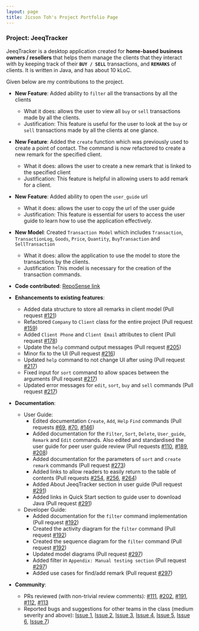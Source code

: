 ```yaml
---
layout: page
title: Jicson Toh's Project Portfolio Page
---
```


### Project: JeeqTracker

JeeqTracker is a desktop application created for **home-based business owners / resellers** that helps them manage the clients
that they interact with by keeping track of their **`BUY / SELL`** transactions, and **`REMARKS`** of clients.
It is written in Java, and has about 10 kLoC.

Given below are my contributions to the project.

* **New Feature**: Added ability to `filter` all the transactions by all the clients
  * What it does: allows the user to view all `buy` or `sell` transactions made by all the clients.
  * Justification: This feature is useful for the user to look at the `buy` or `sell` transactions made by all the clients at one glance.


* **New Feature**: Added the `create` function which was previously used to create a point of contact. The command is now refactored to create a new remark for the specified client.
  * What it does: allows the user to create a new remark that is linked to the specified client
  * Justification: This feature is helpful in allowing users to add remark for a client.


* **New Feature**: Added ability to open the `user_guide` url
    * What it does: allows the user to copy the url of the user guide
    * Justification: This feature is essential for users to access the user guide to learn how to use the application effectively.
    

* **New Model**: Created `Transaction Model` which includes `Transaction`, `TransactionLog`, `Goods`, `Price`, `Quantity`, `BuyTransaction` and `SellTransaction`
  * What it does: allow the application to use the model to store the transactions by the clients.
  * Justification: This model is necessary for the creation of the transaction commands.
  

* **Code contributed**: [RepoSense link](
  https://nus-cs2103-ay2223s1.github.io/tp-dashboard/?search=&sort=groupTitle&sortWithin=title&timeframe=commit&mergegroup=&groupSelect=groupByRepos&breakdown=true&checkedFileTypes=docs~functional-code~test-code~other&since=2022-09-16&tabOpen=true&tabType=authorship&zFR=false&tabAuthor=jicsontoh&tabRepo=AY2223S1-CS2103T-T09-1%2Ftp%5Bmaster%5D&authorshipIsMergeGroup=false&authorshipFileTypes=docs~functional-code~test-code&authorshipIsBinaryFileTypeChecked=false&authorshipIsIgnoredFilesChecked=false)


* **Enhancements to existing features**:
  * Added data structure to store all remarks in client model (Pull request [#121](https://github.com/AY2223S1-CS2103T-T09-1/tp/pull/121))
  * Refactored `Company` to `Client` class for the entire project (Pull request [#159](https://github.com/AY2223S1-CS2103T-T09-1/tp/pull/159))
  * Added `Client Phone` and `Client Email` attributes to client (Pull request [#178](https://github.com/AY2223S1-CS2103T-T09-1/tp/pull/178))
  * Update the `help` command output messages (Pull request [#205](https://github.com/AY2223S1-CS2103T-T09-1/tp/pull/205))
  * Minor fix to the UI (Pull request [#216](https://github.com/AY2223S1-CS2103T-T09-1/tp/pull/216))
  * Updated `help` command to not change UI after using (Pull request [#217](https://github.com/AY2223S1-CS2103T-T09-1/tp/pull/217))
  * Fixed input for `sort` command to allow spaces between the arguments (Pull request [#217](https://github.com/AY2223S1-CS2103T-T09-1/tp/pull/217))
  * Updated error messages for `edit`, `sort`, `buy` and `sell` commands (Pull request [#217](https://github.com/AY2223S1-CS2103T-T09-1/tp/pull/217))


* **Documentation**:
  * User Guide:
    * Edited documentation `Create`, `Add`, `Help` `Find` commands (Pull requests [#69](https://github.com/AY2223S1-CS2103T-T09-1/tp/pull/69), 
    [#70](https://github.com/AY2223S1-CS2103T-T09-1/tp/pull/70), [#146](https://github.com/AY2223S1-CS2103T-T09-1/tp/pull/146))
    * Added documentation for the `Filter`, `Sort`, `Delete`, `User_guide`, `Remark` and `Edit` commands.
    Also edited and standardised the user guide for peer user guide review (Pull requests [#110](https://github.com/AY2223S1-CS2103T-T09-1/tp/pull/110),
    [#189](https://github.com/AY2223S1-CS2103T-T09-1/tp/pull/189), [#208](https://github.com/AY2223S1-CS2103T-T09-1/tp/pull/208))
    * Added documentation for the parameters of `sort` and `create remark` commands (Pull request [#273](https://github.com/AY2223S1-CS2103T-T09-1/tp/pull/273))
    * Added links to allow readers to easily return to the table of contents (Pull requests [#254](https://github.com/AY2223S1-CS2103T-T09-1/tp/pull/254),
    [#256](https://github.com/AY2223S1-CS2103T-T09-1/tp/pull/256), [#264](https://github.com/AY2223S1-CS2103T-T09-1/tp/pull/264))
    * Added About JeeqTracker section in user guide (Pull request [#291](https://github.com/AY2223S1-CS2103T-T09-1/tp/pull/291))
    * Added links in Quick Start section to guide user to download Java (Pull request [#291](https://github.com/AY2223S1-CS2103T-T09-1/tp/pull/291))
  * Developer Guide:
    * Added documentation for the `filter` command implementation (Pull request [#192](https://github.com/AY2223S1-CS2103T-T09-1/tp/pull/192))
    * Created the activity diagram for the `filter` command (Pull request [#192](https://github.com/AY2223S1-CS2103T-T09-1/tp/pull/192))
    * Created the sequence diagram for the `filter` command (Pull request [#192](https://github.com/AY2223S1-CS2103T-T09-1/tp/pull/192))
    * Updated model diagrams (Pull request [#297](https://github.com/AY2223S1-CS2103T-T09-1/tp/pull/297))
    * Added filter in `Appendix: Manual testing section` (Pull request [#297](https://github.com/AY2223S1-CS2103T-T09-1/tp/pull/297))
    * Added use cases for find/add remark (Pull request [#297](https://github.com/AY2223S1-CS2103T-T09-1/tp/pull/297))


* **Community**:
  * PRs reviewed (with non-trivial review comments): [#111](https://github.com/AY2223S1-CS2103T-T09-1/tp/pull/111), [#202](https://github.com/AY2223S1-CS2103T-T09-1/tp/pull/202), 
  [#191](https://github.com/AY2223S1-CS2103T-T09-1/tp/pull/191), [#112](https://github.com/AY2223S1-CS2103T-T09-1/tp/pull/112), [#113](https://github.com/AY2223S1-CS2103T-T09-1/tp/pull/113)
  * Reported bugs and suggestions for other teams in the class (medium severity and above): [Issue 1](https://github.com/AY2223S1-CS2103T-W08-3/tp/issues/181),
    [Issue 2](https://github.com/AY2223S1-CS2103T-W08-3/tp/issues/167), [Issue 3](https://github.com/AY2223S1-CS2103T-W08-3/tp/issues/160), [Issue 4](https://github.com/AY2223S1-CS2103T-W08-3/tp/issues/154),
    [Issue 5](https://github.com/AY2223S1-CS2103T-W08-3/tp/issues/148), [Issue 6](https://github.com/AY2223S1-CS2103T-W08-3/tp/issues/141), [Issue 7](https://github.com/AY2223S1-CS2103T-W08-3/tp/issues/137))
